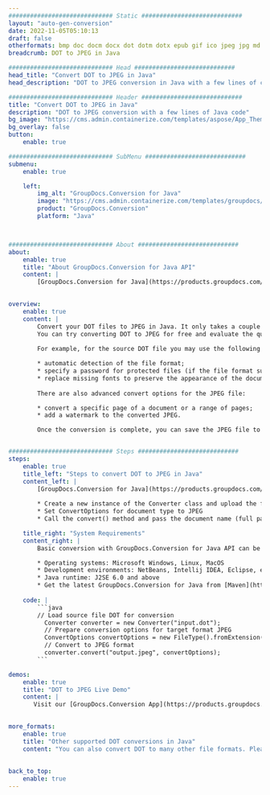 ```yaml
---
############################# Static ############################
layout: "auto-gen-conversion"
date: 2022-11-05T05:10:13
draft: false
otherformats: bmp doc docm docx dot dotm dotx epub gif ico jpeg jpg md odt ott pdf png psd rtf tex tif tiff txt xps
breadcrumb: DOT to JPEG in Java

############################# Head ############################
head_title: "Convert DOT to JPEG in Java"
head_description: "DOT to JPEG conversion in Java with a few lines of code. Convert over 160 file formats using the GroupDocs document conversion API for Java"

############################# Header ############################
title: "Convert DOT to JPEG in Java"
description: "DOT to JPEG conversion with a few lines of Java code"
bg_image: "https://cms.admin.containerize.com/templates/aspose/App_Themes/V3/images/bg/header1.png"
bg_overlay: false
button:
    enable: true

############################# SubMenu ############################
submenu:
    enable: true

    left:
        img_alt: "GroupDocs.Conversion for Java"
        image: "https://cms.admin.containerize.com/templates/groupdocs/images/product-logos/90x90-noborder/groupdocs-conversion-java.png"
        product: "GroupDocs.Conversion"
        platform: "Java"



############################# About ############################
about:
    enable: true
    title: "About GroupDocs.Conversion for Java API"
    content: |
        [GroupDocs.Conversion for Java](https://products.groupdocs.com/conversion/java/) is an advanced file format conversion API for converting between popular image and document formats such as Microsoft Office, OpenDocument, PDF, HTML, email, CAD. and much more with just a few lines of code. The native API automatically detects the formats of the original documents and offers many options for customizing the converted documents. Along with the function of extracting information from a document, it also supports caching of the conversion results to the local disk by default. However, any type of cache storage can be supported by implementing the appropriate interfaces - Amazon S3, Dropbox, Google Drive, Windows Azure, Reddis, or any others.
    

overview:
    enable: true
    content: |
        Convert your DOT files to JPEG in Java. It only takes a couple of lines of Java code on any platform of your choice, such as Windows, Linux, macOS.
        You can try converting DOT to JPEG for free and evaluate the quality of the conversion results. Along with simple file conversion scripts, you can try more sophisticated options for loading the DOT source file and storing the JPEG output. 
        
        For example, for the source DOT file you may use the following load options:

        * automatic detection of the file format;
        * specify a password for protected files (if the file format supports it);
        * replace missing fonts to preserve the appearance of the document.
        
        There are also advanced convert options for the JPEG file:

        * convert a specific page of a document or a range of pages;
        * add a watermark to the converted JPEG.

        Once the conversion is complete, you can save the JPEG file to your local file path or to any third party storage such as FTP, Amazon S3, Google Drive, Dropbox etc. Please note - to convert DOT to JPEG, you do not need to install any additional software, such as MS Office, Open Office, Adobe Acrobat Reader etc.


############################# Steps ############################
steps:
    enable: true
    title_left: "Steps to convert DOT to JPEG in Java"
    content_left: |
        [GroupDocs.Conversion for Java](https://products.groupdocs.com/conversion/java/) allows developers to easily convert DOT file to JPEG with a few lines of code.
        
        * Create a new instance of the Converter class and upload the file DOT with the full path
        * Set ConvertOptions for document type to JPEG
        * Call the convert() method and pass the document name (full path) and format (JPEG) as a parameter

    title_right: "System Requirements"
    content_right: |
        Basic conversion with GroupDocs.Conversion for Java API can be done with just a few lines of code. Our APIs are supported on all major platforms and operating systems. Before executing the code below, make sure you have the following prerequisites installed on your system.

        * Operating systems: Microsoft Windows, Linux, MacOS
        * Development environments: NetBeans, Intellij IDEA, Eclipse, etc.
        * Java runtime: J2SE 6.0 and above
        * Get the latest GroupDocs.Conversion for Java from [Maven](https://repository.groupdocs.com/webapp/#/artifacts/browse/tree/General/repo/com/groupdocs/groupdocs-conversion)
         
    code: |
        ```java    
        // Load source file DOT for conversion
          Converter converter = new Converter("input.dot");
          // Prepare conversion options for target format JPEG
          ConvertOptions convertOptions = new FileType().fromExtension("jpeg").getConvertOptions();
          // Convert to JPEG format
          converter.convert("output.jpeg", convertOptions);
        ```

demos:
    enable: true
    title: "DOT to JPEG Live Demo"
    content: |
       Visit our [GroupDocs.Conversion App](https://products.groupdocs.app/conversion/family) website and try DOT to JPEG conversion now. The free demo has the following benefits
          

more_formats:
    enable: true
    title: "Other supported DOT conversions in Java"
    content: "You can also convert DOT to many other file formats. Please see the list below."
       
       
back_to_top:
    enable: true
---
```

